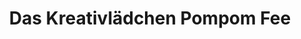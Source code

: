 ---
title: "Das Kreativlädchen Pompom Fee"
url: /reinhardshagen/das-kreativlaedchen-pompom-fee/
shop: Raumausstattung
---